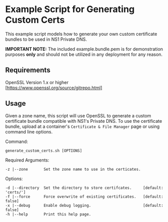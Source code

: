 # Example Script for Generating Custom Certs

This example script models how to generate your own custom certificate bundles to be used in NS1 Private DNS. 

**IMPORTANT NOTE:** The included example.bundle.pem is for demonstration purposes **only** and should not be utilized in any deployment for any reason.


## Requirements
OpenSSL Version 1.x or higher [https://www.openssl.org/source/gitrepo.html]

## Usage 
Given a zone name, this script will use OpenSSL to generate a custom certificate bundle compatible with NS1's Private DNS. To use the certificate bundle, upload at a container's `Certificate & File Manager` page or using command line options.

Command: 
```
generate_custom_certs.sh [OPTIONS]
```

Required Arguments:
```  
-z |--zone       Set the zone name to use in the certicates.
```
Options:
```
-d |--directory  Set the directory to store certifcates.     [default: 'certs/']
-f |--force      Force overwrite of existing certificates.   [default: false]
-x |--debug      Enable debug logging.                       [default: false]
-h |--help       Print this help page.
```
